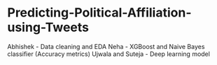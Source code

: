 # Predicting-Political-Affiliation-using-Tweets

Abhishek - Data cleaning and EDA
Neha - XGBoost and Naive Bayes classifier (Accuracy metrics)
Ujwala and Suteja - Deep learning model
